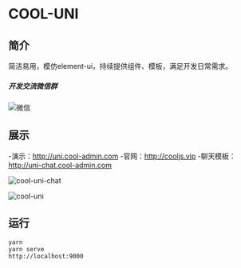 # COOL-UNI

## 简介

简洁易用，模仿element-ui，持续提供组件、模板，满足开发日常需求。

##### 开发交流微信群
![微信](https://cool-comm.oss-cn-shenzhen.aliyuncs.com/WechatIMG22.jpeg?x-oss-process=image/resize,w_300)

## 展示
-演示：http://uni.cool-admin.com
-官网：http://cooljs.vip
-聊天模板：http://uni-chat.cool-admin.com

![cool-uni-chat](https://cool-comm.oss-cn-shenzhen.aliyuncs.com/cool-ui/uni-chat-show.png)

![cool-uni](
https://cool-comm.oss-cn-shenzhen.aliyuncs.com/cool-ui/COOL-UNI.png)

## 运行

```
yarn
yarn serve
http://localhost:9000
```



